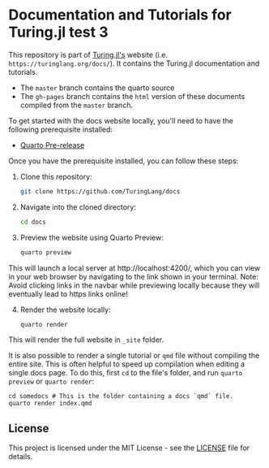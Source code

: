 # Documentation and Tutorials for Turing.jl test 3

This repository is part of [Turing.jl's](https://turinglang.org/) website (i.e. `https://turinglang.org/docs/`). It contains the Turing.jl documentation and tutorials. 

- The `master` branch contains the quarto source 
- The `gh-pages` branch contains the `html` version of these documents compiled from the `master` branch.

To get started with the docs website locally, you'll need to have the following prerequisite installed:

- [Quarto Pre-release](https://quarto.org/docs/download/)

Once you have the prerequisite installed, you can follow these steps:

1. Clone this repository:

    ```bash
    git clone https://github.com/TuringLang/docs
    ```

2. Navigate into the cloned directory:

    ```bash
    cd docs
    ```

3. Preview the website using Quarto Preview:

    ```bash
    quarto preview
    ```
This will launch a local server at http://localhost:4200/, which you can view in your web browser by navigating to the link shown in your terminal.
Note: Avoid clicking links in the navbar while previewing locally because they will eventually lead to https links online!

4. Render the website locally:

    ```bash
    quarto render
    ```
This will render the full website in `_site` folder.

It is also possible to render a single tutorial or `qmd` file without compiling the entire site. This is often helpful to speed up compilation when editing a single docs page. To do this, first `cd` to the file's folder, and run `quarto preview` or `quarto render`: 

```
cd somedocs # This is the folder containing a docs `qmd` file. 
quarto render index.qmd
```

## License

This project is licensed under the MIT License - see the [LICENSE](LICENSE) file for details.
